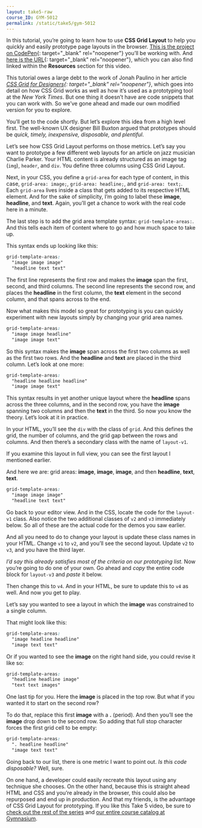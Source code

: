 ```yaml
---
layout: take5-raw
course_ID: GYM-5012
permalink: /static/take5/gym-5012
---
```


In this tutorial, you’re going to learn how to use **CSS Grid Layout** to help you quickly and easily prototype page layouts in the browser. [This is the project on CodePen][1]{: target="_blank" rel="noopener"} you’ll be working with. And [here is the URL][1]{: target="_blank" rel="noopener"}, which you can also find linked within the **Resources** section for this video.

This tutorial owes a large debt to the work of Jonah Paulino in her article <cite>[CSS Grid for Designers][2]{: target="_blank" rel="noopener"}</cite>, which goes into detail on how CSS Grid works as well as how it’s used as a prototyping tool at the <cite>New York Times</cite>. But one thing it doesn’t have are code snippets that you can work with. So we’ve gone ahead and made our own modified version for you to explore.

You’ll get to the code shortly. But let’s explore this idea from a high level first. The well-known UX designer Bill Buxton argued that prototypes should be *quick, timely, inexpensive, disposable, and plentiful*.

Let’s see how CSS Grid Layout performs on those metrics. Let’s say you want to prototype a few different web layouts for an article on jazz musician Charlie Parker. Your HTML content is already structured as an image tag (`img`), `header`, and `div`. You define three columns using CSS Grid Layout.

Next, in your CSS, you define a `grid-area` for each type of content, in this case, `grid-area: image;`, `grid-area: headline;`, and `grid-area: text;`. Each `grid-area` lives inside a class that gets added to its respective HTML element. And for the sake of simplicity, I’m going to label these **image**, **headline**, and **text**. Again, you’ll get a chance to work with the real code here in a minute.

The last step is to add the grid area template syntax: `grid-template-areas:`. And this tells each item of content where to go and how much space to take up.

This syntax ends up looking like this:

```css
grid-template-areas:
  "image image image"
  "headline text text"
```

The first line represents the first row and makes the **image** span the first, second, and third columns. The second line represents the second row, and places the **headline** in the first column, the **text** element in the second column, and that spans across to the end.

Now what makes this model so great for prototyping is you can quickly experiment with new layouts simply by changing your grid area names.

```css
grid-template-areas:
  "image image headline"
  "image image text"
```

So this syntax makes the **image** span across the first two columns as well as the first two rows. And the **headline** and **text** are placed in the third column. Let’s look at one more:

```css
grid-template-areas:
  "headline headline headline"
  "image image text"
```

This syntax results in yet another unique layout where the **headline** spans across the three columns, and in the second row, you have the **image** spanning two columns and then the **text** in the third. So now you know the theory. Let’s look at it in practice.

In your HTML, you’ll see the `div` with the class of `grid`. And this defines the grid, the number of columns, and the grid gap between the rows and columns. And then there’s a secondary class with the name of `layout-v1`.

If you examine this layout in full view, you can see the first layout I mentioned earlier.

And here we are: grid areas: **image**, **image**, **image**, and then **headline**, **text**, **text**.

```css
grid-template-areas:
  "image image image"
  "headline text text"
```

Go back to your editor view. And in the CSS, locate the code for the `layout-v1` class. Also notice the two additional classes of `v2` and `v3` immediately below. So all of these are the actual code for the demos you saw earlier.

And all you need to do to change your layout is update these class names in your HTML. Change `v1` to `v2`, and you’ll see the second layout. Update `v2` to `v3`, and you have the third layer.

*I’d say this already satisfies most of the criteria on our prototyping list.* Now you’re going to do one of your own. Go ahead and *copy* the entire code block for `layout-v3` and *paste* it below.

Then change this to `v4`. And in your HTML, be sure to update this to `v4` as well. And now you get to play.

Let’s say you wanted to see a layout in which the **image** was constrained to a single column.

That might look like this:

```css
grid-template-areas:
  "image headline headline"
  "image text text"
```

Or if you wanted to see the **image** on the right hand side, you could revise it like so:

```css
grid-template-areas:
  "headline headline image"
  "text text images"
```

One last tip for you. Here the **image** is placed in the top row. But what if you wanted it to start on the second row?

To do that, replace this first **image** with a **.** (period). And then you’ll see the **image** drop down to the second row. So adding that full stop character forces the first grid cell to be empty:

```css
grid-template-areas:
  ". headline headline"
  "image text text"
```

Going back to our list, there is one metric I want to point out. *Is this code disposable?* Well, sure.

On one hand, a developer could easily recreate this layout using any technique she chooses. On the other hand, because this is straight ahead HTML and CSS and you’re already in the browser, this could also be repurposed and end up in production. And that my friends, is the advantage of CSS Grid Layout for prototyping. If you like this Take 5 video, be sure to [check out the rest of the series][3] and [our entire course catalog at Gymnasium][4].

[1]: https://codepen.io/josborn/pen/VwwvaVq
[2]: https://open.nytimes.com/css-grid-for-designers-f74a883b98f5
[3]: https://thegymnasium.com/take5
[4]: https://thegymnasium.com/courses

